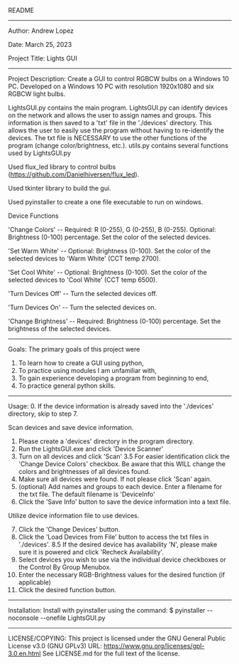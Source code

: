 README

---------------------------------------------------------

Author:
Andrew Lopez

Date:
March 25, 2023

Project Title:
Lights GUI

---------------------------------------------------------

Project Description:
Create a GUI to control RGBCW bulbs on a Windows 10 PC.
Developed on a Windows 10 PC with resolution 1920x1080 and six RGBCW light bulbs.

LightsGUI.py contains the main program.
LightsGUI.py can identify devices on the network and allows the user to assign names and groups.
This information is then saved to a 'txt' file in the './devices' directory. This allows the user to easily use the program without having to re-identify the devices.
The txt file is NECESSARY to use the other functions of the program (change color/brightness, etc.).
utils.py contains several functions used by LightsGUI.py

Used flux_led library to control bulbs (https://github.com/Danielhiversen/flux_led).

Used tkinter library to build the gui.

Used pyinstaller to create a one file executable to run on windows.

Device Functions

'Change Colors' -- Required: R (0-255), G (0-255), B (0-255). Optional: Brightness (0-100) percentage. Set the color of the selected devices.

'Set Warm White' -- Optional: Brightness (0-100). Set the color of the selected devices to 'Warm White' (CCT temp 2700).

'Set Cool White' -- Optional: Brightness (0-100). Set the color of the selected devices to 'Cool White' (CCT temp 6500).

'Turn Devices Off' -- Turn the selected devices off. 

'Turn Devices On' -- Turn the selected devices on.

'Change Brightness' -- Required: Brightness (0-100) percentage. Set the brightness of the selected devices.


---------------------------------------------------------

Goals:
The primary goals of this project were
1. To learn how to create a GUI using python,
2. To practice using modules I am unfamiliar with,
3. To gain experience developing a program from beginning to end,
4. To practice general python skills.

---------------------------------------------------------

Usage:
0. If the device information is already saved into the './devices' directory, skip to step 7.

Scan devices and save device information.
1. Please create a 'devices' directory in the program directory.
2. Run the LightsGUI.exe and click 'Device Scanner'
3. Turn on all devices and click 'Scan'
    3.5 For easier identification click the 'Change Device Colors' checkbox. Be aware that this WILL change the colors and brightnesses of all devices found.
4. Make sure all devices were found. If not please click 'Scan' again.
5. (optional) Add names and groups to each device. Enter a filename for the txt file. The default filename is 'DeviceInfo'
6. Click the 'Save Info' button to save the device information into a text file.

Utilize device information file to use devices.

7. Click the 'Change Devices' button.
8. Click the 'Load Devices from File' button to access the txt files in './devices'.
    8.5 If the desired device has availability 'N', please make sure it is powered and click 'Recheck Availability'.
9. Select devices you wish to use via the individual device checkboxes or the Control By Group Menubox.
10. Enter the necessary RGB-Brightness values for the desired function (if applicable)
11. Click the desired function button.

---------------------------------------------------------

Installation:
Install with pyinstaller using the command: 
    $ pyinstaller --noconsole --onefile LightsGUI.py

---------------------------------------------------------

LICENSE/COPYING: 
This project is licensed under the GNU General Public License v3.0 (GNU GPLv3) URL: https://www.gnu.org/licenses/gpl-3.0.en.html 
See LICENSE.md for the full text of the license.
